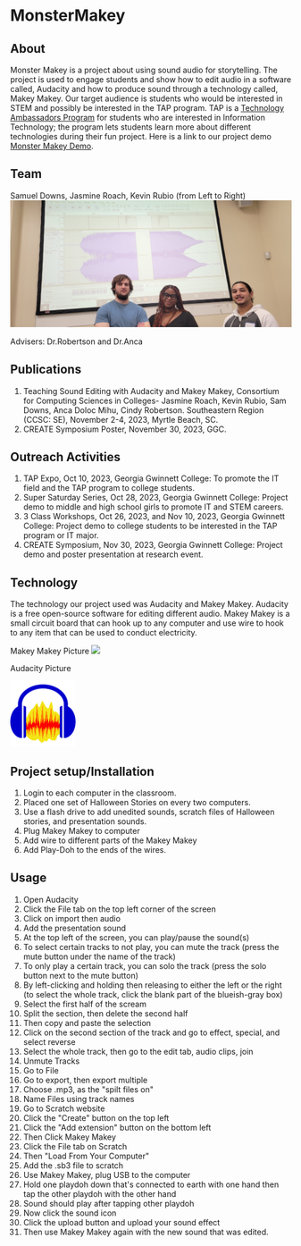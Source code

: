 # MonsterMakey

## About
Monster Makey is a project about using sound audio for storytelling. The project is used to engage students and show how to edit audio in a software called, Audacity and how to produce sound through a technology called, Makey Makey. Our target audience is students who would be interested in STEM and possibly be interested in the TAP program. TAP is a [Technology Ambassadors Program](https://www.ggc.edu/academics/school-of-science-and-technology/research-internships-service-learning/technology-ambassador-program) for students who are interested in Information Technology; the program lets students learn more about different technologies during their fun project. Here is a link to our project demo [Monster Makey Demo](Media/ProjectDemo.md).

## Team
Samuel Downs,
Jasmine Roach,
Kevin Rubio (from Left to Right)
![](Media/Pictures/20231028_130513.jpg)

Advisers: Dr.Robertson and Dr.Anca


## Publications
1. Teaching Sound Editing with Audacity and Makey Makey, Consortium for Computing Sciences in Colleges- Jasmine Roach, Kevin Rubio, Sam Downs, Anca Doloc Mihu, Cindy Robertson. Southeastern Region (CCSC: SE), November 2-4, 2023, Myrtle Beach, SC.
2. CREATE Symposium Poster, November 30, 2023, GGC.

## Outreach Activities
1. TAP Expo, Oct 10, 2023, Georgia Gwinnett College: To promote the IT field and the TAP program to college students.
2. Super Saturday Series, Oct 28, 2023, Georgia Gwinnett College: Project demo to middle and high school girls to promote IT and STEM careers.
3. 3 Class Workshops, Oct 26, 2023, and Nov 10, 2023, Georgia Gwinnett College: Project demo to college students to be interested in the TAP program or IT major.
4. CREATE Symposium, Nov 30, 2023, Georgia Gwinnett College: Project demo and poster presentation at research event.

## Technology
The technology our project used was Audacity and Makey Makey. Audacity is a free open-source software for editing different audio. Makey Makey is a small circuit board that can hook up to any computer and use wire to hook to any item that can be used to conduct electricity.

Makey Makey Picture
![](Media/Pictures/IMG_1914.jpg)

Audacity Picture

![](Media/Pictures/Audacity.png)

## Project setup/Installation
1. Login to each computer in the classroom.
2. Placed one set of Halloween Stories on every two computers.
3. Use a flash drive to add unedited sounds, scratch files of Halloween stories, and presentation sounds.
4. Plug Makey Makey to computer
5. Add wire to different parts of the Makey Makey
6. Add Play-Doh to the ends of the wires.  

## Usage
1. Open Audacity
2. Click the File tab on the top left corner of the screen
3. Click on import then audio
4. Add the presentation sound
5. At the top left of the screen, you can play/pause the sound(s)
6. To select certain tracks to not play, you can mute the track (press the mute button under the name of the track)
7. To only play a certain track, you can solo the track (press the solo button next to the mute button)
8. By left-clicking and holding then releasing to either the left or the right (to select the whole track, click the blank part of the blueish-gray box)
9. Select the first half of the scream
10. Split the section, then delete the second half
11. Then copy and paste the selection
12. Click on the second section of the track and go to effect, special, and select reverse
13. Select the whole track, then go to the edit tab, audio clips, join
14. Unmute Tracks
15. Go to File
16. Go to export, then export multiple
17. Choose .mp3, as the "spilt files on"
18. Name Files using track names
19. Go to Scratch website
20. Click the "Create" button on the top left
21. Click the "Add extension" button on the bottom left
22. Then Click Makey Makey
23. Click the File tab on Scratch
24. Then "Load From Your Computer"
25. Add the .sb3 file to scratch
26. Use Makey Makey, plug USB to the computer
27. Hold one playdoh down that's connected to earth with one hand then tap the other playdoh with the other hand
28. Sound should play after tapping other playdoh
29. Now click the sound icon
30. Click the upload button and upload your sound effect
31. Then use Makey Makey again with the new sound that was edited.



